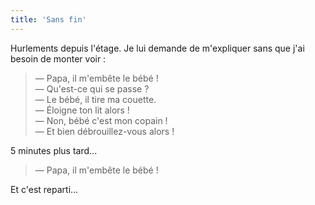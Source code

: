 ```yaml
---
title: 'Sans fin'
---
```


Hurlements depuis l'étage. Je lui demande de m'expliquer sans que j'ai besoin de monter voir :

> — Papa, il m'embête le bébé !  
> — Qu'est-ce qui se passe ?  
> — Le bébé, il tire ma couette.  
> — Éloigne ton lit alors !  
> — Non, bébé c'est mon copain !  
> — Et bien débrouillez-vous alors !

5 minutes plus tard...

> — Papa, il m'embête le bébé !

Et c'est reparti...
